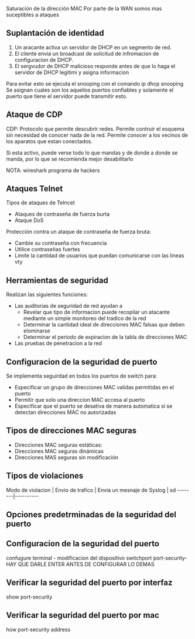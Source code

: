 Saturación de la dirección MAC
Por parte de la WAN somos mas suceptibles a ataques


## Suplantación de identidad 
1. Un aracante activa un servidor de DHCP en un segmento de red.
2. El cliente envia un broadcast de solicitud de infromacion de configuracion de DHCP.
3. El sergvudor de DHCP malicioso responde antes de que lo haga  el servidor de DHCP legitimi y asigna informacion 


Para evitar esto se ejecuta el snooping
con el comando ip dhcp snooping
Se asignan cuales son los aquellos puertos confiables y solamente el puerto que tiene el servidor puede transmitir esto.

## Ataque de CDP
CDP: Protocolo que permite descubrir redes. Permite contruir el esquema sin necesidad de conocer nada de la red. Permite conocer a los vecinos de los aparatos que estan conectados.

Si esta activo, puede verse todo lo que mandas y de donde a donde se manda, por lo que se recomienda mejor desabilitarlo

NOTA: wireshark programa de hackers

## Ataques Telnet
Tipos de ataques de Telncet
- Ataques de contraseña de fuerza burta
- Ataque DoS

Protección contra un ataque de contraseña de fuerza bruta:
- Cambie su contraseña con frecuencia
- Utilice contraseñas fuertes
- Limite la cantidad de usuarios que puedan comunicarse con las lineas vty

## Herramientas de seguridad
Realizan las siguientes funciones:
- Las auditorias de seguridad de red ayudan a
	-  Revelar que tipo de informacion puede recopilar un atacante mediante un simple monitoreo del tradico de la red
	- Determinar la cantidad ideal de direcciones MAC falsas que deben elominarse
	- Determinar el periodo de expiracion de la tabla de direcciones MAC
- Las pruebas de penetracion a la red

## Configuracion de la seguridad de puerto
Se implementa seguirdad en todos los puertos de switch para:
- Especificar un grupo de direcciones MAC validas permitidas en el puerto
- Permitir que solo una direccion MAC accesa al puerto
- Especificar que el puerto se desativa de manera automatica si se detectan direcciones MAC no autorizadas

## Tipos de direcciones MAC seguras
- Direcciones MAC seguras estáticas:
- Direcciones MAC seguras dinámicas
- Direcciones MAS seguras sin modificación

## Tipos de violaciones
Modo de violacion | Envio de trafico | Envia un mesnaje de Syslog | sd
--------|----------

## Opciones predetrminadas de la seguridad del puerto

## Configuracion de la seguridad del puerto

confugure terminal - modificacion del dispositivo
switchport port-security- HAY QUE DARLE ENTER ANTES DE CONFIGURAR LO DEMAS

## Verificar la seguridad del puerto por interfaz
show port-security

## Verificar la seguridad del puerto por mac
how port-security address


